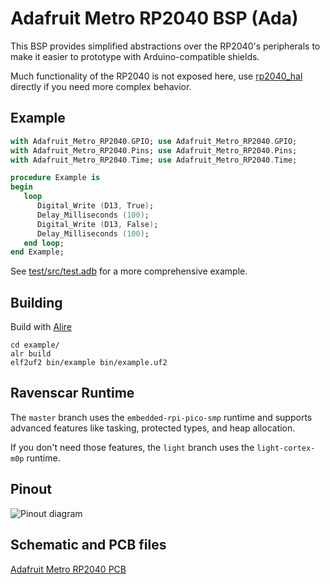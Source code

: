 # Adafruit Metro RP2040 BSP (Ada)

This BSP provides simplified abstractions over the RP2040's peripherals to make
it easier to prototype with Arduino-compatible shields.

Much functionality of the RP2040 is not exposed here, use
[rp2040_hal](https://github.com/JeremyGrosser/rp2040_hal) directly if you need
more complex behavior.

## Example 
```ada
with Adafruit_Metro_RP2040.GPIO; use Adafruit_Metro_RP2040.GPIO;
with Adafruit_Metro_RP2040.Pins; use Adafruit_Metro_RP2040.Pins;
with Adafruit_Metro_RP2040.Time; use Adafruit_Metro_RP2040.Time;

procedure Example is
begin
   loop
      Digital_Write (D13, True);
      Delay_Milliseconds (100);
      Digital_Write (D13, False);
      Delay_Milliseconds (100);
   end loop;
end Example;
```

See [test/src/test.adb](test/src/test.adb) for a more comprehensive example.

## Building
Build with [Alire](https://alire.ada.dev/)

```
cd example/
alr build
elf2uf2 bin/example bin/example.uf2
```

## Ravenscar Runtime
The `master` branch uses the `embedded-rpi-pico-smp` runtime and supports advanced features like tasking, protected types, and heap allocation.

If you don't need those features, the `light` branch uses the `light-cortex-m0p` runtime.

## Pinout
![Pinout diagram](https://cdn-learn.adafruit.com/assets/assets/000/123/326/original/adafruit_products_Adafruit_Metro_RP2040_Pinout.png)

## Schematic and PCB files
[Adafruit Metro RP2040 PCB](https://github.com/adafruit/Adafruit-Metro-RP2040-PCB)

